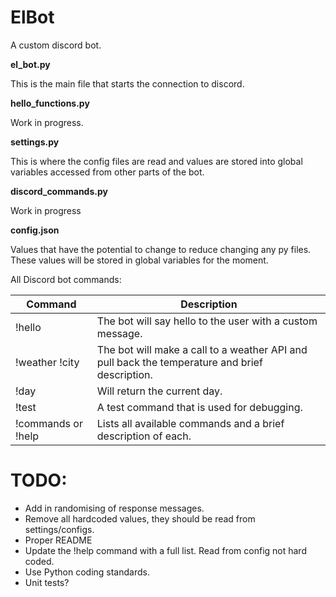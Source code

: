# ElBot
A custom discord bot.

**el_bot.py**

This is the main file that starts the connection to discord.

**hello_functions.py**

Work in progress.

**settings.py**

This is where the config files are read and values are stored into global variables accessed from other parts of the bot.

**discord_commands.py**

Work in progress

**config.json**

Values that have the potential to change to reduce changing any py files. These values will be stored in global variables for the moment.

All Discord bot commands:

**Command** | **Description** |
--- | --- | 
!hello  | The bot will say hello to the user with a custom message. | 
!weather !city | The bot will make a call to a weather API and pull back the temperature and brief description. |
!day | Will return the current day. |
!test | A test command that is used for debugging. |
!commands or !help | Lists all available commands and a brief description of each. |

# TODO: 
* Add in randomising of response messages.
* Remove all hardcoded values, they should be read from settings/configs.
* Proper README
* Update the !help command with a full list. Read from config not hard coded.
* Use Python coding standards.
* Unit tests? 
